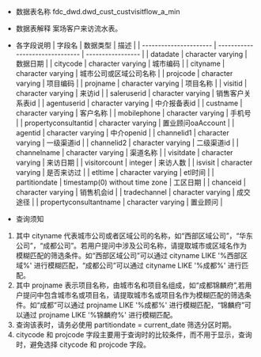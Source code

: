 - 数据表名称
fdc_dwd.dwd_cust_custvisitflow_a_min

- 数据表解释
案场客户来访流水表。

- 各字段说明
| 字段名                 | 数据类型                        | 描述              |
| ---------------------- | ------------------------------- | ----------------- |
| datadate               | character  varying              | 数据日期          |
| citycode               | character varying               | 城市编码          |
| cityname               | character varying               | 城市公司或区域公司名称 |
| projcode               | character varying               | 项目编码          |
| projname               | character varying               | 项目名称          |
| visitid                | character varying               | 来访id            |
| saleruserid            | character varying               | 销售客户关系表id  |
| agentuserid            | character varying               | 中介报备表id      |
| custname               | character varying               | 客户名称          |
| mobilephone            | character varying               | 手机号            |
| propertyconsultantid   | character varying               | 置业顾问oaAccount |
| agentid                | character varying               | 中介openid        |
| channelid1             | character varying               | 一级渠道id        |
| channelid2             | character varying               | 二级渠道id        |
| channelname            | character varying               | 渠道名称          |
| visitdate              | character varying               | 来访日期          |
| visitorcount           | integer                         | 来访人数          |
| isvisit                | character varying               | 是否来访过        |
| etltime                | character varying               | etl时间           |
| partitiondate          | timestamp(0) without  time zone | 工区日期          |
| chanceid               | character varying               | 销售机会id        |
| tradechannel           | character varying               | 成交途径          |
| propertyconsultantname | character  varying              | 置业顾问          |

- 查询须知
1. 其中 cityname 代表城市公司或者区域公司的名称，如“西部区域公司”，“华东公司”，“成都公司”。若用户提问中涉及公司名称，请提取城市或区域名作为模糊匹配的筛选条件。如“西部区域公司”可以通过 cityname LIKE '%西部区域%' 进行模糊匹配，“成都公司”可以通过 cityname LIKE '%成都%' 进行匹配。
2. 其中 projname 表示项目名称，由城市名和项目名组成，如“成都锦麟府”,若用户提问中包含城市名或项目名，请提取城市名或项目名作为模糊匹配的筛选条件。如“成都”可以通过 projname LIKE '%成都%' 进行模糊匹配，“锦麟府”可以通过 projname LIKE '%锦麟府%' 进行模糊匹配。
3. 查询该表时，请务必使用 partitiondate = current_date 筛选分区时期。
4. citycode 和 projcode 字段主要用于查询时的比较条件，而不用于显示，查询时，避免选择 citycode 和 projcode 字段。